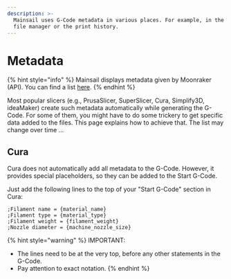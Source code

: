```yaml
---
description: >-
  Mainsail uses G-Code metadata in various places. For example, in the G-Code
  file manager or the print history.
---
```


# Metadata

{% hint style="info" %}
Mainsail displays metadata given by Moonraker (API). You can find a list [here](https://moonraker.readthedocs.io/en/latest/web\_api/#get-gcode-metadata).
{% endhint %}

Most popular slicers (e.g., PrusaSlicer, SuperSlicer, Cura, Simplify3D, ideaMaker) create such metadata automatically while generating the G-Code. For some of them, you might have to do some trickery to get specific data added to the files. This page explains how to achieve that. The list may change over time …

## Cura

Cura does not automatically add all metadata to the G-Code. However, it provides special placeholders, so they can be added to the Start G-Code.

Just add the following lines to the top of your "Start G-Code" section in Cura:

```
;Filament name = {material_name}
;Filament type = {material_type}
;Filament weight = {filament_weight}
;Nozzle diameter = {machine_nozzle_size}
```

{% hint style="warning" %}
IMPORTANT:&#x20;

* The lines need to be at the very top, before any other statements in the G-Code.
* Pay attention to exact notation.
{% endhint %}
